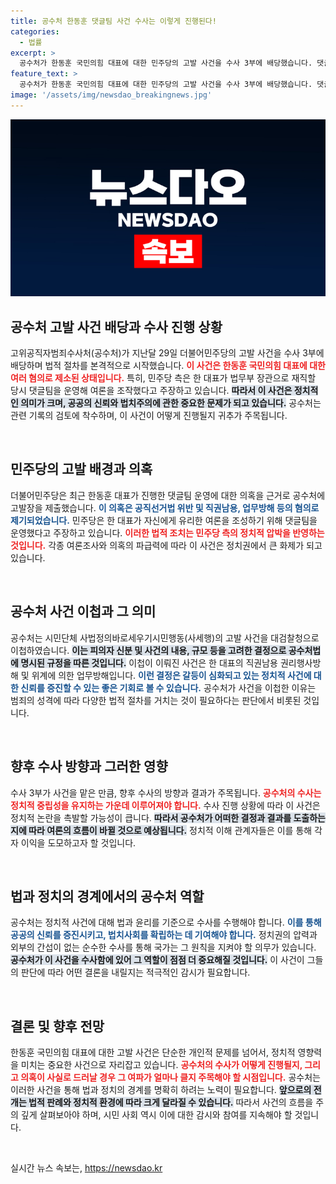 ```yaml
---
title: 공수처 한동훈 댓글팀 사건 수사는 이렇게 진행된다!
categories:
  - 법률
excerpt: >
  공수처가 한동훈 국민의힘 대표에 대한 민주당의 고발 사건을 수사 3부에 배당했습니다. 댓글팀 운영 의혹과 공직선거법 위반 혐의로 정치적 긴장이 고조되는 이 상황, 더 많은 진실이 드러날까? 클릭해보세요!
feature_text: >
  공수처가 한동훈 국민의힘 대표에 대한 민주당의 고발 사건을 수사 3부에 배당했습니다. 댓글팀 운영 의혹과 공직선거법 위반 혐의로 정치적 긴장이 고조되는 이 상황, 더 많은 진실이 드러날까? 클릭해보세요!
image: '/assets/img/newsdao_breakingnews.jpg'
---
```


<p><img src="/assets/img/newsdao_breakingnews.jpg" alt="koreaapp 속보" /></p>

<h2 data-ke-size="size26">공수처 고발 사건 배당과 수사 진행 상황</h2>

<p data-ke-size="size16">고위공직자범죄수사처(공수처)가 지난달 29일 더불어민주당의 고발 사건을 수사 3부에 배당하며 법적 절차를 본격적으로 시작했습니다. <b><span style="color: #ee2323;">이 사건은 한동훈 국민의힘 대표에 대한 여러 혐의로 제소된 상태입니다.</span></b> 특히, 민주당 측은 한 대표가 법무부 장관으로 재직할 당시 댓글팀을 운영해 여론을 조작했다고 주장하고 있습니다. <b><span style="background-color: #21538527;">따라서 이 사건은 정치적인 의미가 크며, 공공의 신뢰와 법치주의에 관한 중요한 문제가 되고 있습니다.</span></b> 공수처는 관련 기록의 검토에 착수하며, 이 사건이 어떻게 진행될지 귀추가 주목됩니다. </p>

<p data-ke-size="size16">&nbsp;</p>

<h2 data-ke-size="size26">민주당의 고발 배경과 의혹</h2>

<p data-ke-size="size16">더불어민주당은 최근 한동훈 대표가 진행한 댓글팀 운영에 대한 의혹을 근거로 공수처에 고발장을 제출했습니다. <b><span style="color: #1a5490;">이 의혹은 공직선거법 위반 및 직권남용, 업무방해 등의 혐의로 제기되었습니다.</span></b> 민주당은 한 대표가 자신에게 유리한 여론을 조성하기 위해 댓글팀을 운영했다고 주장하고 있습니다. <b><span style="color: #ee2323;">이러한 법적 조치는 민주당 측의 정치적 압박을 반영하는 것입니다.</span></b> 각종 여론조사와 의혹의 파급력에 따라 이 사건은 정치권에서 큰 화제가 되고 있습니다.</p>

<p data-ke-size="size16">&nbsp;</p>

<h2 data-ke-size="size26">공수처 사건 이첩과 그 의미</h2>

<p data-ke-size="size16">공수처는 시민단체 사법정의바로세우기시민행동(사세행)의 고발 사건을 대검찰청으로 이첩하였습니다. <b><span style="background-color: #21538527;">이는 피의자 신분 및 사건의 내용, 규모 등을 고려한 결정으로 공수처법에 명시된 규정을 따른 것입니다.</span></b> 이첩이 이뤄진 사건은 한 대표의 직권남용 권리행사방해 및 위계에 의한 업무방해입니다. <b><span style="color: #1a5490;">이런 결정은 갈등이 심화되고 있는 정치적 사건에 대한 신뢰를 증진할 수 있는 좋은 기회로 볼 수 있습니다.</span></b> 공수처가 사건을 이첩한 이유는 범죄의 성격에 따라 다양한 법적 절차를 거치는 것이 필요하다는 판단에서 비롯된 것입니다.</p>

<p data-ke-size="size16">&nbsp;</p>

<h2 data-ke-size="size26">향후 수사 방향과 그러한 영향</h2>

<p data-ke-size="size16">수사 3부가 사건을 맡은 만큼, 향후 수사의 방향과 결과가 주목됩니다. <b><span style="color: #ee2323;">공수처의 수사는 정치적 중립성을 유지하는 가운데 이루어져야 합니다.</span></b> 수사 진행 상황에 따라 이 사건은 정치적 논란을 촉발할 가능성이 큽니다. <b><span style="background-color: #21538527;">따라서 공수처가 어떠한 결정과 결과를 도출하는지에 따라 여론의 흐름이 바뀔 것으로 예상됩니다.</span></b> 정치적 이해 관계자들은 이를 통해 각자 이익을 도모하고자 할 것입니다.</p>

<p data-ke-size="size16">&nbsp;</p>

<h2 data-ke-size="size26">법과 정치의 경계에서의 공수처 역할</h2>

<p data-ke-size="size16">공수처는 정치적 사건에 대해 법과 윤리를 기준으로 수사를 수행해야 합니다. <b><span style="color: #1a5490;">이를 통해 공공의 신뢰를 증진시키고, 법치사회를 확립하는 데 기여해야 합니다.</span></b> 정치권의 압력과 외부의 간섭이 없는 순수한 수사를 통해 국가는 그 원칙을 지켜야 할 의무가 있습니다. <b><span style="background-color: #21538527;">공수처가 이 사건을 수사함에 있어 그 역할이 점점 더 중요해질 것입니다.</span></b> 이 사건이 그들의 판단에 따라 어떤 결론을 내릴지는 적극적인 감시가 필요합니다.</p>

<p data-ke-size="size16">&nbsp;</p>

<h2 data-ke-size="size26">결론 및 향후 전망</h2>

<p data-ke-size="size16">한동훈 국민의힘 대표에 대한 고발 사건은 단순한 개인적 문제를 넘어서, 정치적 영향력을 미치는 중요한 사건으로 자리잡고 있습니다. <b><span style="color: #ee2323;">공수처의 수사가 어떻게 진행될지, 그리고 의혹이 사실로 드러날 경우 그 여파가 얼마나 클지 주목해야 할 시점입니다.</span></b> 공수처는 이러한 사건을 통해 법과 정치의 경계를 명확히 하려는 노력이 필요합니다. <b><span style="background-color: #21538527;">앞으로의 전개는 법적 판례와 정치적 환경에 따라 크게 달라질 수 있습니다.</span></b> 따라서 사건의 흐름을 주의 깊게 살펴보아야 하며, 시민 사회 역시 이에 대한 감시와 참여를 지속해야 할 것입니다.</p>

<p data-ke-size="size16">&nbsp;</p>
실시간 뉴스 속보는, <a href="https://newsdao.kr" rel="dofollow">https://newsdao.kr</a>


